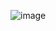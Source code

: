 ![image](https://github.com/KesiaRocha/pdm2-241/assets/124710521/2bdb3b43-57fb-49eb-8ef0-485640e739e7)


